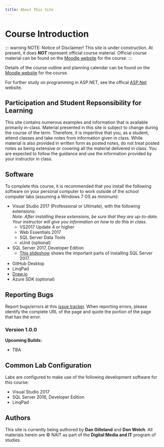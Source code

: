 ```yaml
---
title: About This Site
---
```

# Course Introduction

::: warning NOTE: Notice of Disclaimer!
This site is under construction.
At present, it does ***NOT*** represent official course material. Official course material can be found on the [Moodle website](https://moodle.nait.ca) for the course.
:::

Details of the course outline and planning calendar can be found on the [Moodle website](https://moodle.nait.ca) for the course.

For further study on programming in ASP.NET, see the offical [ASP.Net](http://asp.net) website.

## Participation and Student Repsonsibility for Learning

This site contains numerous examples and information that is available primarily in-class. Material presented in this site is subject to change during the course of the term. Therefore, it is imperitive that you, as a student, attend classes and take notes from information given in class. While material is also provided in written form as posted notes, do not treat posted notes as being extensive or covering all the material delivered in class. You are expected to follow the guidance and use the information provided by your instructor in class.

## Software

To complete this course, it is recommended that you install the following software on your personal computer to work outside of the school computer labs (assuming a Windows 7 OS as minimum):

- Visual Studio 2017 (Professional or Ultimate), with the following extensions: <br />*Note: After installing these extensions, be sure that they are up-to-date. Your instructor will give you information on how to do this in class.*
  - VS2017 Update 4 or higher
  - Web Essentials 2017
  - SQL Server Data Tools
  - xUnit (optional)
- SQL Server 2017, Developer Edition
  - [This slideshow](https://github.com/DMIT-2018/about/slides-installing-sql-server.html) shows the important parts of installing SQL Server 2017.
- GitHub Desktop
- LinqPad
- [Draw.io](https://about.draw.io/integrations/#integrations_offline)
- Azure SDK (optional)

## Reporting Bugs

Report bugs/errors at this [issue tracker](https://github.com/DMIT-2018/StudentNotes/issues/new). When reporting errors, please identify the complete URL of the page and quote the portion of the page that has the error.

### Version 1.0.0

**Upcoming Builds:**

- TBA

## Common Lab Configuration

Labs are configured to make use of the following development software for this course:

- Visual Studio 2017
- SQL Server 2016, Developer Edition
- LinqPad

## Authors

This site is currently being authored by **Dan Gilleland** and **Don Welch**. All materials herein are © NAIT as part of the **Digital Media and IT** program of studies.
